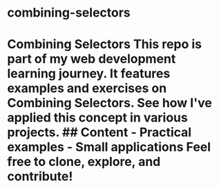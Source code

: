 # combining-selectors
# Combining Selectors  This repo is part of my web development learning journey. It features examples and exercises on Combining Selectors.   See how I've applied this concept in various projects.  ## Content - Practical examples - Small applications  Feel free to clone, explore, and contribute!
